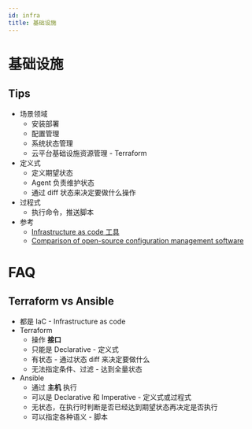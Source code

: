 ```yaml
---
id: infra
title: 基础设施
---
```


# 基础设施

## Tips
* 场景领域
  * 安装部署
  * 配置管理
  * 系统状态管理
  * 云平台基础设施资源管理 - Terraform
* 定义式
  * 定义期望状态
  * Agent 负责维护状态
  * 通过 diff 状态来决定要做什么操作
* 过程式
  * 执行命令，推送脚本
* 参考
  * [Infrastructure as code 工具](https://en.wikipedia.org/wiki/Infrastructure_as_code#Tools)
  * [Comparison of open-source configuration management software](https://en.wikipedia.org/wiki/Comparison_of_open-source_configuration_management_software)


# FAQ
## Terraform vs Ansible

* 都是 IaC - Infrastructure as code
* Terraform
  * 操作 __接口__
  * 只能是 Declarative - 定义式
  * 有状态 - 通过状态 diff 来决定要做什么
  * 无法指定条件、过滤 - 达到全量状态
* Ansible
  * 通过 __主机__ 执行
  * 可以是 Declarative 和 Imperative - 定义式或过程式
  * 无状态，在执行时判断是否已经达到期望状态再决定是否执行
  * 可以指定各种语义 - 脚本

